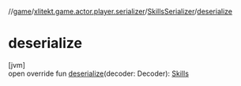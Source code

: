 //[game](../../../index.md)/[xlitekt.game.actor.player.serializer](../index.md)/[SkillsSerializer](index.md)/[deserialize](deserialize.md)

# deserialize

[jvm]\
open override fun [deserialize](deserialize.md)(decoder: Decoder): [Skills](../../xlitekt.game.content.skill/-skills/index.md)
